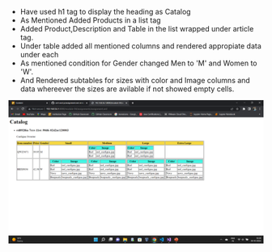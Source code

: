 - Have used h1 tag to display the heading as Catalog
- As Mentioned Added Products in a list tag
- Added Product,Description and Table in the list wrapped under article tag.
- Under table added all mentioned columns and rendered appropiate data under each
- As mentioned condition for Gender changed Men to 'M' and Women to 'W'.
- And Rendered subtables for sizes with color and Image columns and data whereever the sizes are avilable if not showed empty cells.

![image info](../assignments/AssignmentM4.png)
